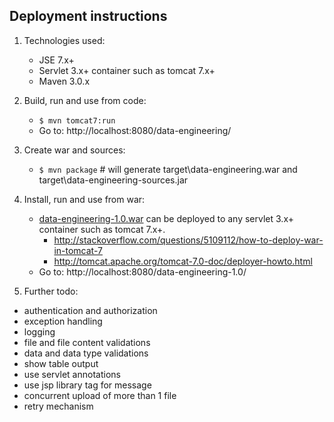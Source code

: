## Deployment instructions

1. Technologies used:
   - JSE 7.x+
   - Servlet 3.x+ container such as tomcat 7.x+
   - Maven 3.0.x

1. Build, run and use from code:
   - <code>$ mvn tomcat7:run</code>
   - Go to: http://localhost:8080/data-engineering/

1. Create war and sources:
   - <code>$ mvn package</code> # will generate target\data-engineering.war and target\data-engineering-sources.jar

1. Install, run and use from war:
   - <a href="../../lib/data-engineering-1.0.war">data-engineering-1.0.war</a> can be deployed to any servlet 3.x+ container such as tomcat 7.x+.
       - http://stackoverflow.com/questions/5109112/how-to-deploy-war-in-tomcat-7
       - http://tomcat.apache.org/tomcat-7.0-doc/deployer-howto.html
   - Go to: http://localhost:8080/data-engineering-1.0/

1. Further todo:
  - authentication and authorization
  - exception handling
  - logging
  - file and file content validations
  - data and data type validations
  - show table output
  - use servlet annotations
  - use jsp library tag for message
  - concurrent upload of more than 1 file
  - retry mechanism


